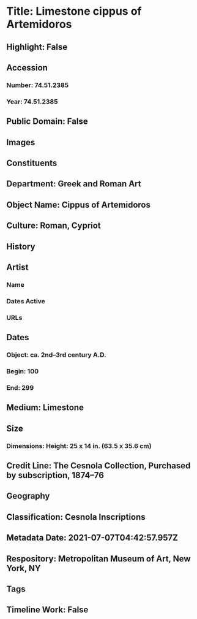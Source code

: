 # Title: Limestone cippus of Artemidoros
## Highlight: False
## Accession
### Number: 74.51.2385
### Year: 74.51.2385
## Public Domain: False
## Images
## Constituents
## Department: Greek and Roman Art
## Object Name: Cippus of Artemidoros
## Culture: Roman, Cypriot
## History
## Artist
### Name
### Dates Active
### URLs
## Dates
### Object: ca. 2nd–3rd century A.D.
### Begin: 100
### End: 299
## Medium: Limestone
## Size
### Dimensions: Height: 25 x 14 in. (63.5 x 35.6 cm)
## Credit Line: The Cesnola Collection, Purchased by subscription, 1874–76
## Geography
## Classification: Cesnola Inscriptions
## Metadata Date: 2021-07-07T04:42:57.957Z
## Respository: Metropolitan Museum of Art, New York, NY
## Tags
## Timeline Work: False